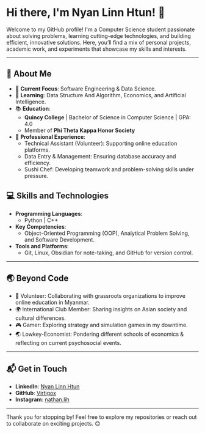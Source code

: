 # Hi there, I'm Nyan Linn Htun! 👋

Welcome to my GitHub profile! I'm a Computer Science student passionate about solving problems, learning cutting-edge technologies, and building efficient, innovative solutions. Here, you’ll find a mix of personal projects, academic work, and experiments that showcase my skills and interests.

---

## 🌟 About Me

- 🔭 **Current Focus**: Software Engineering & Data Science.
- 🌱 **Learning**: Data Structure And Algorithm, Economics, and Artificial Intelligence.
- 📚 **Education**:  
  - **Quincy College** | Bachelor of Science in Computer Science | GPA: 4.0  
  - Member of **Phi Theta Kappa Honor Society**
- 💼 **Professional Experience**:  
  - Technical Assistant (Volunteer): Supporting online education platforms.  
  - Data Entry & Management: Ensuring database accuracy and efficiency.  
  - Sushi Chef: Developing teamwork and problem-solving skills under pressure.


## 💻 Skills and Technologies

- **Programming Languages**:  
  - Python | C++ 
- **Key Competencies**:  
  - Object-Oriented Programming (OOP), Analytical Problem Solving, and Software Development.  
- **Tools and Platforms**:  
  - Git, Linux, Obsidian for note-taking, and GitHub for version control.  

---


## 🌏 Beyond Code

- 🏫 Volunteer: Collaborating with grassroots organizations to improve online education in Myanmar.  
- 🌍 International Club Member: Sharing insights on Asian society and cultural differences.  
- 🎮 Gamer: Exploring strategy and simulation games in my downtime.
- 🌏 Lowkey-Economist: Pondering different schools of economics & reflecting on current psychosocial events.

---

## 📬 Get in Touch

- **LinkedIn**: [Nyan Linn Htun](https://www.linkedin.com/in/nyan-linn-htun-53a488251/)  
- **GitHub**: [Virtigox](https://github.com/Virtigox)
- **Instagram**: [nathan.lih](https://www.instagram.com/nathan.lih?igsh=MWMweDd5amYxYmtrcQ==)

---

Thank you for stopping by! Feel free to explore my repositories or reach out to collaborate on exciting projects. 😊
